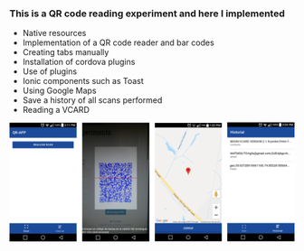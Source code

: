 ### This is a QR code reading experiment and here I implemented

 - Native resources
 - Implementation of a QR code reader and bar codes
 - Creating tabs manually
 - Installation of cordova plugins
 - Use of plugins
 - Ionic components such as Toast
 - Using Google Maps
 - Save a history of all scans performed
 - Reading a VCARD

![alt text](https://github.com/gabrieljf217/APP-QR_ionic3/blob/master/src/assets/imgs/QR.png)

